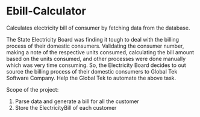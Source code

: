 # Ebill-Calculator
Calculates electricity bill of consumer by fetching data from the database.

The State Electricity Board was finding it tough to deal with the billing process of their domestic consumers. Validating the consumer number, making a note of  the respective units consumed, calculating the bill amount based on the units consumed, and other  processes were done manually  which was very time consuming.  So, the Electricity Board decides to out source the billing process of their domestic consumers to Global Tek Software Company. Help the Global Tek to automate the above task.

Scope of the project:
1.	Parse data and generate a bill for all the customer
2.	Store the ElectricityBill of each customer
